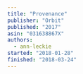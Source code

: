 ```yaml
---
title: "Provenance"
publisher: "Orbit"
published: "2017"
asin: "031638867X"
authors:
  - ann-leckie
started: "2018-01-28"
finished: "2018-03-24"
---
```

